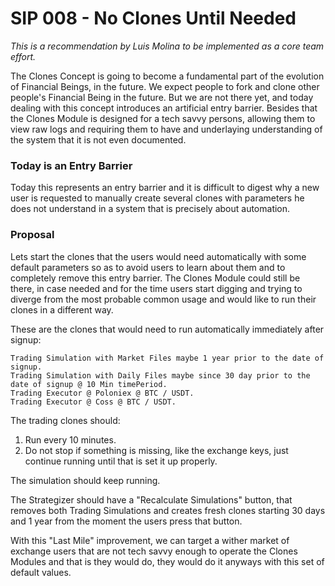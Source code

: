 # SIP 008 - No Clones Until Needed

_This is a recommendation by Luis Molina to be implemented as a core team effort._

The Clones Concept is going to become a fundamental part of the evolution of Financial Beings, in the future. We expect people to fork and clone other people's Financial Being in the future. But we are not there yet, and today dealing with this concept introduces an artificial entry barrier. Besides that the Clones Module is designed for a tech savvy persons, allowing them to view raw logs and requiring them to have and underlaying understanding of the system that it is not even documented.

### Today is an Entry Barrier

Today this represents an entry barrier and it is difficult to digest why a new user is requested to manually create several clones with parameters he does not understand in a system that is precisely about automation.  

### Proposal

Lets start the clones that the users would need automatically with some default parameters so as to avoid users to learn about them and to completely remove this entry barrier. The Clones Module could still be there, in case needed and for the time users start digging and trying to diverge from the most probable common usage and would like to run their clones in a different way.

These are the clones that would need to run automatically immediately after signup:

```
Trading Simulation with Market Files maybe 1 year prior to the date of signup.
Trading Simulation with Daily Files maybe since 30 day prior to the date of signup @ 10 Min timePeriod.
Trading Executor @ Poloniex @ BTC / USDT.
Trading Executor @ Coss @ BTC / USDT.
```

The trading clones should:

1. Run every 10 minutes.
2. Do not stop if something is missing, like the exchange keys, just continue running until that is set it up properly.

The simulation should keep running.

The Strategizer should have a "Recalculate Simulations" button, that removes both Trading Simulations and creates fresh clones starting 30 days and 1 year from the moment the users press that button.

With this "Last Mile" improvement, we can target a wither market of exchange users that are not tech savvy enough to operate the Clones Modules and that is they would do, they would do it anyways with this set of default values.  

